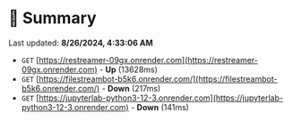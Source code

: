 # 📖 Summary
Last updated: **8/26/2024, 4:33:06 AM**

- `GET` [https://restreamer-09gx.onrender.com](https://restreamer-09gx.onrender.com) - **Up** (13628ms)
- `GET` [https://filestreambot-b5k6.onrender.com/](https://filestreambot-b5k6.onrender.com/) - **Down** (217ms)
- `GET` [https://jupyterlab-python3-12-3.onrender.com](https://jupyterlab-python3-12-3.onrender.com) - **Down** (141ms)
